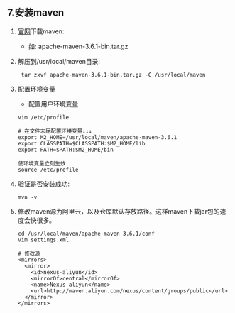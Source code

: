 ## 7.安装maven

1. [官网](http://maven.apache.org/download.cgi)下载maven:
    + 如: apache-maven-3.6.1-bin.tar.gz
    
2. 解压到/usr/local/maven目录:
    ```shell 
     tar zxvf apache-maven-3.6.1-bin.tar.gz -C /usr/local/maven
    ```
    
3. 配置环境变量
    + 配置用户环境变量
    ```shell
    vim /etc/profile
    
    # 在文件末尾配置环境变量↓↓↓
    export M2_HOME=/usr/local/maven/apache-maven-3.6.1
    export CLASSPATH=$CLASSPATH:$M2_HOME/lib
    export PATH=$PATH:$M2_HOME/bin
    
    使环境变量立刻生效
    source /etc/profile
    ```
    
4. 验证是否安装成功:
    ```shell
   mvn -v
    ```
    
5. 修改maven源为阿里云，以及仓库默认存放路径。这样maven下载jar包的速度会快很多。
    ```shell
    cd /usr/local/maven/apache-maven-3.6.1/conf
    vim settings.xml
    
    # 修改源
    <mirrors>
      <mirror>
        <id>nexus-aliyun</id>
        <mirrorOf>central</mirrorOf>
        <name>Nexus aliyun</name>
        <url>http://maven.aliyun.com/nexus/content/groups/public</url>
      </mirror>
    </mirrors>
    ```